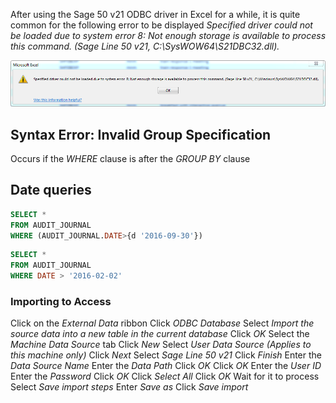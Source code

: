 


After using the Sage 50 v21 ODBC driver in Excel for a while, it is quite common for the following error to be displayed *Specified driver could not be loaded due to system error 8: Not enough storage is available to process this command. (Sage Line 50 v21, C:\SysWOW64\S21DBC32.dll).*

![alt text](Specified_driver_could_not_be_loaded_due_to_system_error_8.png "Specified driver could not be loaded due to system error 8: Not enough storage is available to process this command. (Sage Line 50 v21, C:\SysWOW64\S21DBC32.dll).")



## Syntax Error: Invalid Group Specification

Occurs if the *WHERE* clause is after the *GROUP BY* clause

## Date queries
```sql
SELECT *
FROM AUDIT_JOURNAL
WHERE (AUDIT_JOURNAL.DATE>{d '2016-09-30'})
```
```sql
SELECT *
FROM AUDIT_JOURNAL
WHERE DATE > '2016-02-02'
```

### Importing to Access

Click on the *External Data* ribbon
Click *ODBC Database*
Select *Import the source data into a new table in the current database*
Click *OK*
Select the *Machine Data Source* tab
Click *New*
Select *User Data Source (Applies to this machine only)*
Click *Next*
Select *Sage Line 50 v21*
Click *Finish*
Enter the *Data Source Name*
Enter the *Data Path*
Click *OK*
Click *OK*
Enter the *User ID*
Enter the *Password*
Click *OK*
Click *Select All*
Click *OK*
Wait for it to process
Select *Save import steps*
Enter *Save as*
Click *Save import*
